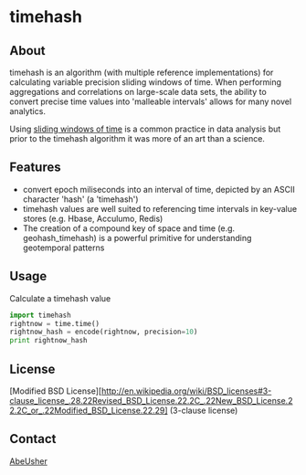 timehash
========

About
-----
timehash is an algorithm (with multiple reference implementations) for calculating variable precision sliding windows of time.
When performing aggregations and correlations on large-scale data sets, the ability to convert precise time values into 'malleable intervals' allows for many novel analytics.

Using [sliding windows of time](http://stackoverflow.com/questions/19386576/sliding-window-over-time-data-structure-and-garbage-collection) is a common practice in data analysis but prior to the timehash algorithm it was more of an art than a science.

Features
--------
* convert epoch miliseconds into an interval of time, depicted by an ASCII character 'hash' (a 'timehash')
* timehash values are well suited to referencing time intervals in key-value stores (e.g. Hbase, Acculumo, Redis)
* The creation of a compound key of space and time (e.g. geohash_timehash) is a powerful primitive for understanding geotemporal patterns

Usage
-----
Calculate a timehash value
```python
import timehash
rightnow = time.time()
rightnow_hash = encode(rightnow, precision=10)
print rightnow_hash
```

License
-------
[Modified BSD License][http://en.wikipedia.org/wiki/BSD_licenses#3-clause_license_.28.22Revised_BSD_License.22.2C_.22New_BSD_License.22.2C_or_.22Modified_BSD_License.22.29] (3-clause license)

Contact
-------
[AbeUsher](http://www.linkedin.com/in/socialnetworkanalysis)
